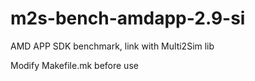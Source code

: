 # m2s-bench-amdapp-2.9-si
AMD APP SDK benchmark, link with Multi2Sim lib

Modify Makefile.mk before use
